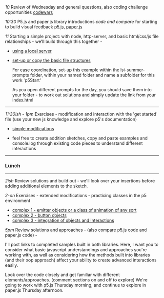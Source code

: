 

*10* Review of Wednesday and general questions, also coding challenge opportunities [codewars](https://www.codewars.com/)

*10:30* P5.js and paper.js library introductions *code and compare* for starting to build visual feedback [p5.js](https://p5js.org/), [paper.js](http://paperjs.org/)

*11* Starting a simple project: with node, http-server, and basic html/css/js file relationships - we'll build through this together -
+ [using a local server](https://github.com/processing/p5.js/wiki/Local-server)
+ [set-up or copy the basic file structures](https://p5js.org/get-started/#file-setup)

   For ease coordination, set-up this example within the lsi-summer-prompts folder, within your named folder and name a subfolder for this work 'p5Start'
   
   As you open different prompts for the day, you should save them into your folder - to work out solutions and simply update the link from your index.html

---
*11:30ish - 1pm* Exercises - modification and interaction with the 'get started' file (use your new js knowledge and explore p5's documentation)
+ [simple modifications](./index-00.js)

+ feel free to create addition sketches, copy and paste examples and console.log through existing code pieces to understand different interactions


---
### Lunch
---
*2ish* Review solutions and build out - we'll look over your insertions before adding additional elements to the sketch. 

*2-on* Exercises - extended modifications - practicing classes in the p5 environment
+ [complex 1 - emitter objects or a class of animation of any sort](./index-02.js)
+ [complex 2 - button objects](./index-01.js)
+ [complex 3 - integration of objects and interactions](./index-03.js) 

*5pm* Review solutions and approaches - (also compare p5.js code and paper.js code) - 

   
   I'll post links to completed samples built in both libraries. Here, I want you to consider what basic javascript understandings and approaches you're working with, as well as considering how the methods built into libraries (and their oop approach) affect your ability to create advanced interactions easily.
   
   Look over the code closely and get familiar with different elements/approaches. (comment sections on and off to explore) We're going to work with p5.js Thursday morning, and continue to explore in paper.js Thursday afternoon.
   
   
  
